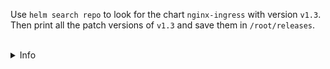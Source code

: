 
Use `helm search repo` to look for the chart `nginx-ingress` with version `v1.3`.
Then print all the patch versions of `v1.3` and save them in `/root/releases`.

<br>
<details><summary>Info</summary>
<br>

```plain
The search works with and without the 'v' prefix for the version.

```

</details>

